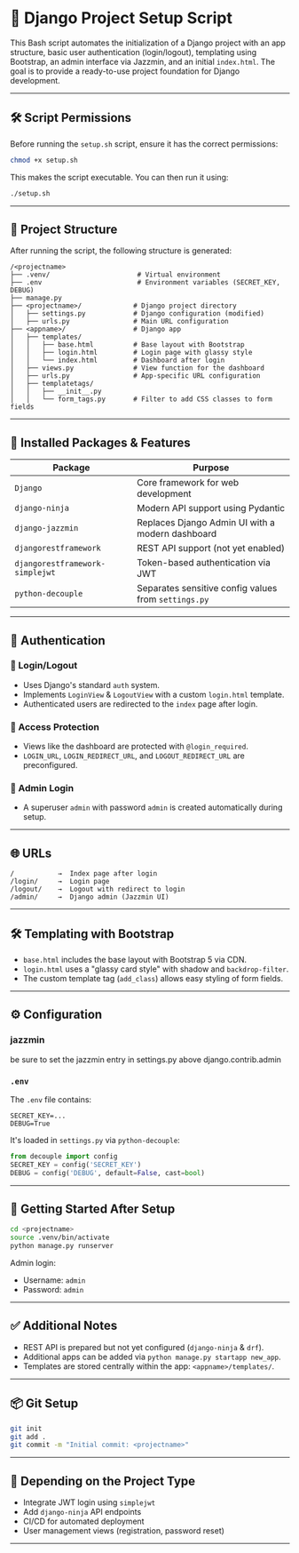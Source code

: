 
# 🚀 Django Project Setup Script

This Bash script automates the initialization of a Django project with an app structure, basic user authentication (login/logout), templating using Bootstrap, an admin interface via Jazzmin, and an initial `index.html`. The goal is to provide a ready-to-use project foundation for Django development.

---

## 🛠 Script Permissions

Before running the `setup.sh` script, ensure it has the correct permissions:

```bash
chmod +x setup.sh
```

This makes the script executable. You can then run it using:

```bash
./setup.sh
```

---

## 📁 Project Structure

After running the script, the following structure is generated:

```
/<projectname>
├── .venv/                      # Virtual environment
├── .env                        # Environment variables (SECRET_KEY, DEBUG)
├── manage.py
├── <projectname>/             # Django project directory
│   ├── settings.py            # Django configuration (modified)
│   ├── urls.py                # Main URL configuration
├── <appname>/                 # Django app
│   ├── templates/
│   │   ├── base.html          # Base layout with Bootstrap
│   │   ├── login.html         # Login page with glassy style
│   │   └── index.html         # Dashboard after login
│   ├── views.py               # View function for the dashboard
│   ├── urls.py                # App-specific URL configuration
│   ├── templatetags/
│   │   ├── __init__.py
│   │   └── form_tags.py       # Filter to add CSS classes to form fields
```

---

## 🧩 Installed Packages & Features

| Package | Purpose |
|--------|---------|
| `Django` | Core framework for web development |
| `django-ninja` | Modern API support using Pydantic |
| `django-jazzmin` | Replaces Django Admin UI with a modern dashboard |
| `djangorestframework` | REST API support (not yet enabled) |
| `djangorestframework-simplejwt` | Token-based authentication via JWT |
| `python-decouple` | Separates sensitive config values from `settings.py` |

---

## 🔐 Authentication

### 🔸 Login/Logout
- Uses Django's standard `auth` system.
- Implements `LoginView` & `LogoutView` with a custom `login.html` template.
- Authenticated users are redirected to the `index` page after login.

### 🔸 Access Protection
- Views like the dashboard are protected with `@login_required`.
- `LOGIN_URL`, `LOGIN_REDIRECT_URL`, and `LOGOUT_REDIRECT_URL` are preconfigured.

### 🔸 Admin Login
- A superuser `admin` with password `admin` is created automatically during setup.

---

## 🌐 URLs

```text
/           →  Index page after login
/login/     →  Login page
/logout/    →  Logout with redirect to login
/admin/     →  Django admin (Jazzmin UI)
```

---

## 🛠 Templating with Bootstrap

- `base.html` includes the base layout with Bootstrap 5 via CDN.
- `login.html` uses a "glassy card style" with shadow and `backdrop-filter`.
- The custom template tag (`add_class`) allows easy styling of form fields.

---

## ⚙️ Configuration

### jazzmin
be sure to set the jazzmin entry in settings.py above django.contrib.admin

### `.env`

The `.env` file contains:
```env
SECRET_KEY=...
DEBUG=True
```

It's loaded in `settings.py` via `python-decouple`:
```python
from decouple import config
SECRET_KEY = config('SECRET_KEY')
DEBUG = config('DEBUG', default=False, cast=bool)
```

---

## 🧪 Getting Started After Setup

```bash
cd <projectname>
source .venv/bin/activate
python manage.py runserver
```

Admin login:
- Username: `admin`
- Password: `admin`

---

## ✅ Additional Notes

- REST API is prepared but not yet configured (`django-ninja` & `drf`).
- Additional apps can be added via `python manage.py startapp new_app`.
- Templates are stored centrally within the app: `<appname>/templates/`.

---

## 📦 Git Setup

```bash
git init
git add .
git commit -m "Initial commit: <projectname>"
```

---

## 🧩 Depending on the Project Type

- Integrate JWT login using `simplejwt`
- Add `django-ninja` API endpoints
- CI/CD for automated deployment
- User management views (registration, password reset)

---
